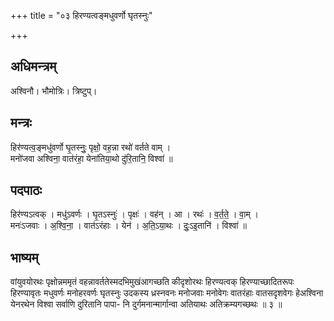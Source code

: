 +++
title = "०३ हिरण्यत्वङ्मधुवर्णो घृतस्नुः"

+++
## अधिमन्त्रम्
अश्विनौ। भौमोत्रिः। त्रिष्टुप्।

## मन्त्रः
हिर॑ण्यत्व॒ङ्मधु॑वर्णो घृ॒तस्नुः॒ पृक्षो॒ वह॒न्ना रथो॑ वर्तते वाम् ।  
मनो॑जवा अश्विना॒ वात॑रंहा॒ येना॑तिया॒थो दु॑रि॒तानि॒ विश्वा॑ ॥

## पदपाठः
हिर॑ण्यऽत्वक् । मधु॑ऽवर्णः । घृ॒तऽस्नुः॑ । पृक्षः॑ । वह॑न् । आ । रथः॑ । व॒र्त॒ते॒ । वा॒म् ।  
मनः॑ऽजवाः । अ॒श्वि॒ना॒ । वात॑ऽरंहाः । येन॑ । अ॒ति॒ऽया॒थः । दुः॒ऽइ॒तानि॑ । विश्वा॑ ॥

## भाष्यम्
वांयुवयोरथः पृक्षोन्नममृतं वहन्नावर्ततेस्मदभिमुखंआगच्छति कीदृशोरथः हिरण्यत्वक् हिरण्याच्छादितरूपः हिरण्यावृतः मधुवर्णः मनोहरवर्णः घृतस्नुः उदकस्य ध्रस्नवनः मनोजवाः मनोवेगः वातरंहाः वातसदृशवेगः हेअश्विना येनरथेन विश्वा सर्वाणि दुरितानि पापा- नि दुर्गमनान्मार्गान्वा अतियाथः अतिक्रम्यगच्छथः ॥ ३ ॥
